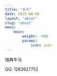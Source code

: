 ```yaml
---
title: "关于"
date: 2025-08-08
layout: "about"
slug: "about"
menu:
    main:
        weight: -998
        params: 
            icon: user
---
```



瑞典牛马

QQ: 1283627752